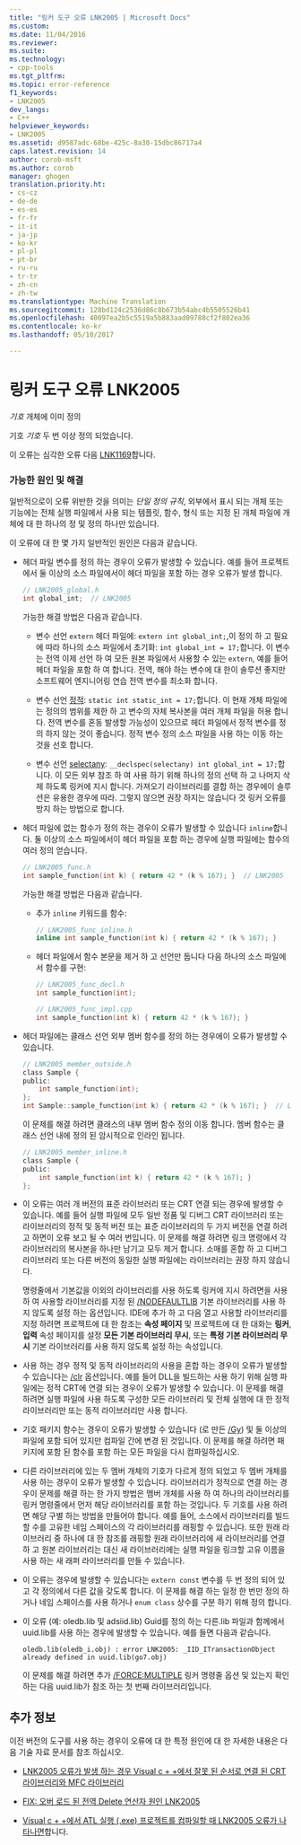 ```yaml
---
title: "링커 도구 오류 LNK2005 | Microsoft Docs"
ms.custom: 
ms.date: 11/04/2016
ms.reviewer: 
ms.suite: 
ms.technology:
- cpp-tools
ms.tgt_pltfrm: 
ms.topic: error-reference
f1_keywords:
- LNK2005
dev_langs:
- C++
helpviewer_keywords:
- LNK2005
ms.assetid: d9587adc-68be-425c-8a30-15dbc86717a4
caps.latest.revision: 14
author: corob-msft
ms.author: corob
manager: ghogen
translation.priority.ht:
- cs-cz
- de-de
- es-es
- fr-fr
- it-it
- ja-jp
- ko-kr
- pl-pl
- pt-br
- ru-ru
- tr-tr
- zh-cn
- zh-tw
ms.translationtype: Machine Translation
ms.sourcegitcommit: 128bd124c2536d86c8b673b54abc4b5505526b41
ms.openlocfilehash: 40097ea2b5c5519a5b883aad09788cf2f802ea36
ms.contentlocale: ko-kr
ms.lasthandoff: 05/10/2017

---
```

# <a name="linker-tools-error-lnk2005"></a>링커 도구 오류 LNK2005
*기호* 개체에 이미 정의  
  
기호 *기호* 두 번 이상 정의 되었습니다.   
  
이 오류는 심각한 오류 다음 [LNK1169](../../error-messages/tool-errors/linker-tools-error-lnk1169.md)합니다.  
  
### <a name="possible-causes-and-solutions"></a>가능한 원인 및 해결  
  
일반적으로이 오류 위반한 것을 의미는 *단일 정의 규칙*, 외부에서 표시 되는 개체 또는 기능에는 전체 실행 파일에서 사용 되는 템플릿, 함수, 형식 또는 지정 된 개체 파일에 개체에 대 한 하나의 정 및 정의 하나만 있습니다.  
  
이 오류에 대 한 몇 가지 일반적인 원인은 다음과 같습니다.  
  
-   헤더 파일 변수를 정의 하는 경우이 오류가 발생할 수 있습니다. 예를 들어 프로젝트에서 둘 이상의 소스 파일에서이 헤더 파일을 포함 하는 경우 오류가 발생 합니다.  
  
    ```h  
    // LNK2005_global.h  
    int global_int;  // LNK2005
    ```  
  
    가능한 해결 방법은 다음과 같습니다.  
  
    -   변수 선언 `extern` 헤더 파일에: `extern int global_int;`,이 정의 하 고 필요에 따라 하나의 소스 파일에서 초기화: `int global_int = 17;`합니다. 이 변수는 전역 이제 선언 하 여 모든 원본 파일에서 사용할 수 있는 `extern`, 예를 들어 헤더 파일을 포함 하 여 합니다. 전역, 해야 하는 변수에 대 한이 솔루션 좋지만 소프트웨어 엔지니어링 연습 전역 변수를 최소화 합니다.  
    
    -   변수 선언 [정적](../../cpp/storage-classes-cpp.md#static): `static int static_int = 17;`합니다. 이 현재 개체 파일에는 정의의 범위를 제한 하 고 변수의 자체 복사본을 여러 개체 파일을 허용 합니다. 전역 변수를 혼동 발생할 가능성이 있으므로 헤더 파일에서 정적 변수를 정의 하지 않는 것이 좋습니다. 정적 변수 정의 소스 파일을 사용 하는 이동 하는 것을 선호 합니다.  
  
    -   변수 선언 [selectany](../../cpp/selectany.md): `__declspec(selectany) int global_int = 17;`합니다. 이 모든 외부 참조 하 여 사용 하기 위해 하나의 정의 선택 하 고 나머지 삭제 하도록 링커에 지시 합니다. 가져오기 라이브러리를 결합 하는 경우에이 솔루션은 유용한 경우에 따라. 그렇지 않으면 권장 하지는 않습니다 것 링커 오류를 방지 하는 방법으로 합니다.  
  
-   헤더 파일에 없는 함수가 정의 하는 경우이 오류가 발생할 수 있습니다 `inline`합니다. 둘 이상의 소스 파일에서이 헤더 파일을 포함 하는 경우에 실행 파일에는 함수의 여러 정의 얻습니다.  
    
    ```h  
    // LNK2005_func.h  
    int sample_function(int k) { return 42 * (k % 167); }  // LNK2005
    ```  
  
    가능한 해결 방법은 다음과 같습니다.  
  
    -   추가 `inline` 키워드를 함수: 

        ```h  
        // LNK2005_func_inline.h  
        inline int sample_function(int k) { return 42 * (k % 167); }  
        ```  
  
    -   헤더 파일에서 함수 본문을 제거 하 고 선언만 둡니다 다음 하나의 소스 파일에서 함수를 구현:  
  
        ```h  
        // LNK2005_func_decl.h  
        int sample_function(int);  
        ```  
  
        ```cpp  
        // LNK2005_func_impl.cpp  
        int sample_function(int k) { return 42 * (k % 167); }  
        ```  
-   헤더 파일에는 클래스 선언 외부 멤버 함수를 정의 하는 경우에이 오류가 발생할 수 있습니다.  
  
    ```h  
    // LNK2005_member_outside.h  
    class Sample {
    public:
        int sample_function(int);  
    };
    int Sample::sample_function(int k) { return 42 * (k % 167); }  // LNK2005
    ```  
  
    이 문제를 해결 하려면 클래스의 내부 멤버 함수 정의 이동 합니다. 멤버 함수는 클래스 선언 내에 정의 된 암시적으로 인라인 됩니다.  
  
    ```h  
    // LNK2005_member_inline.h  
    class Sample {
    public:
        int sample_function(int k) { return 42 * (k % 167); }  
    };
    ```  
  
-   이 오류는 여러 개 버전의 표준 라이브러리 또는 CRT 연결 되는 경우에 발생할 수 있습니다. 예를 들어 실행 파일에 모두 일반 정품 및 디버그 CRT 라이브러리 또는 라이브러리의 정적 및 동적 버전 또는 표준 라이브러리의 두 가지 버전을 연결 하려고 하면이 오류 보고 될 수 여러 번입니다. 이 문제를 해결 하려면 링크 명령에서 각 라이브러리의 복사본을 하나만 남기고 모두 제거 합니다. 소매를 혼합 하 고 디버그 라이브러리 또는 다른 버전의 동일한 실행 파일에는 라이브러리는 권장 하지 않습니다.  
  
    명령줄에서 기본값을 이외의 라이브러리를 사용 하도록 링커에 지시 하려면을 사용 하 여 사용할 라이브러리를 지정 된 [/NODEFAULTLIB](../../build/reference/nodefaultlib-ignore-libraries.md) 기본 라이브러리를 사용 하지 않도록 설정 하는 옵션입니다. IDE에 추가 하 고 다음 열고 사용할 라이브러리를 지정 하려면 프로젝트에 대 한 참조는 **속성 페이지** 및 프로젝트에 대 한 대화는 **링커**, **입력** 속성 페이지를 설정 **모든 기본 라이브러리 무시**, 또는 **특정 기본 라이브러리 무시** 기본 라이브러리를 사용 하지 않도록 설정 하는 속성입니다.   
  
-   사용 하는 경우 정적 및 동적 라이브러리의 사용을 혼합 하는 경우이 오류가 발생할 수 있습니다는 [/clr](../../build/reference/clr-common-language-runtime-compilation.md) 옵션입니다. 예를 들어 DLL을 빌드하는 사용 하기 위해 실행 파일에는 정적 CRT에 연결 되는 경우이 오류가 발생할 수 있습니다. 이 문제를 해결 하려면 실행 파일에 사용 하도록 구성한 모든 라이브러리 및 전체 실행에 대 한 정적 라이브러리만 또는 동적 라이브러리만 사용 합니다.  
  
-   기호 패키지 함수는 경우이 오류가 발생할 수 있습니다 (로 만든 [/Gy](../../build/reference/gy-enable-function-level-linking.md)) 및 둘 이상의 파일에 포함 되어 있지만 컴파일 간에 변경 된 것입니다. 이 문제를 해결 하려면 패키지에 포함 된 함수를 포함 하는 모든 파일을 다시 컴파일하십시오.  
  
-   다른 라이브러리에 있는 두 멤버 개체의 기호가 다르게 정의 되었고 두 멤버 개체를 사용 하는 경우이 오류가 발생할 수 있습니다. 라이브러리가 정적으로 연결 하는 경우이 문제를 해결 하는 한 가지 방법은 멤버 개체를 사용 하 여 하나의 라이브러리를 링커 명령줄에서 먼저 해당 라이브러리를 포함 하는 것입니다. 두 기호를 사용 하려면 해당 구별 하는 방법을 만들어야 합니다. 예를 들어, 소스에서 라이브러리를 빌드할 수를 고유한 네임 스페이스의 각 라이브러리를 래핑할 수 있습니다. 또한 원래 라이브러리 중 하나에 대 한 참조를 래핑할 원래 라이브러리에 새 라이브러리를 연결 하 고 원본 라이브러리는 대신 새 라이브러리에는 실행 파일을 링크할 고유 이름을 사용 하는 새 래퍼 라이브러리를 만들 수 있습니다.  
  
-   이 오류는 경우에 발생할 수 있습니다는 `extern const` 변수를 두 번 정의 되어 있고 각 정의에서 다른 값을 갖도록 합니다. 이 문제를 해결 하는 일정 한 번만 정의 하거나 네임 스페이스를 사용 하거나 `enum class` 상수를 구분 하기 위해 정의 합니다.  
  
-   이 오류 (예: oledb.lib 및 adsiid.lib) Guid를 정의 하는 다른.lib 파일과 함께에서 uuid.lib를 사용 하는 경우에 발생할 수 있습니다. 예를 들면 다음과 같습니다.  
  
    ```Output  
    oledb.lib(oledb_i.obj) : error LNK2005: _IID_ITransactionObject  
    already defined in uuid.lib(go7.obj)  
    ```  
  
     이 문제를 해결 하려면 추가 [/FORCE:MULTIPLE](../../build/reference/force-force-file-output.md) 링커 명령줄 옵션 및 있는지 확인 하는 다음 uuid.lib가 참조 하는 첫 번째 라이브러리입니다.
  
## <a name="additional-information"></a>추가 정보  
  
이전 버전의 도구를 사용 하는 경우이 오류에 대 한 특정 원인에 대 한 자세한 내용은 다음 기술 자료 문서를 참조 하십시오.  
  
-   [LNK2005 오류가 발생 하는 경우 Visual c + +에서 잘못 된 순서로 연결 된 CRT 라이브러리와 MFC 라이브러리](https://support.microsoft.com/kb/148652)  
  
-   [FIX: 오버 로드 된 전역 Delete 연산자 원인 LNK2005](https://support.microsoft.com/kb/140440)  
  
-   [Visual c + +에서 ATL 실행 (.exe) 프로젝트를 컴파일할 때 LNK2005 오류가 나타나면](https://support.microsoft.com/kb/184235)합니다.  
  

